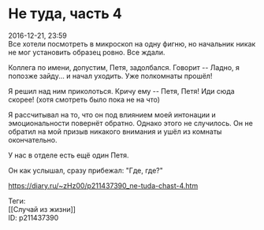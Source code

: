 Не туда, часть 4
=================

   
 2016-12-21, 23:59   
  Все хотели посмотреть в микроскоп на одну фигню, но начальник никак не мог установить образец ровно. Все ждали.   
   
 Коллега по имени, допустим, Петя, задолбался. Говорит -- Ладно, я попозже зайду... и начал уходить. Уже полкомнаты прошёл!   
   
 Я решил над ним приколоться. Кричу ему -- Петя, Петя! Иди сюда скорее! (хотя смотреть было пока не на что)   
   
 Я рассчитывал на то, что он под влиянием моей интонации и эмоциональности повернёт обратно. Однако этого не случилось. Он не обратил на мой призыв никакого внимания и ушёл из комнаты окончательно.   
   
 У нас в отделе есть ещё один Петя.   
   
 Он как услышал, сразу прибежал: "Где, где?"   
    
 <https://diary.ru/~zHz00/p211437390_ne-tuda-chast-4.htm>   
   
 Теги:   
 [[Случай из жизни]]   
 ID: p211437390
